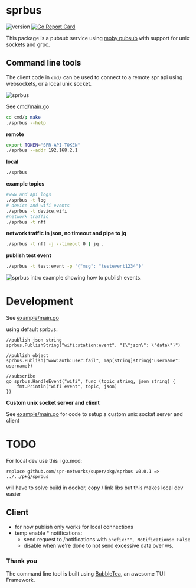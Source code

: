 # sprbus

![version](https://img.shields.io/github/v/tag/spr-networks/sprbus?sort=semver&label=version)
[![Go Report Card](https://goreportcard.com/badge/github.com/spr-networks/sprbus)](https://goreportcard.com/report/github.com/spr-networks/sprbus)

This package is a pubsub service using [moby pubsub](https://github.com/moby/pubsub) with support for unix sockets and grpc.

## Command line tools

The client code in `cmd/` can be used to connect to a remote spr api using websockets, or a local unix socket.

![sprbus](https://user-images.githubusercontent.com/37542945/232639810-7e17380c-42ea-480b-811e-cf5add04a0d2.gif)

See [cmd/main.go](https://github.com/spr-networks/sprbus/blob/main/cmd/main.go)

```sh
cd cmd/; make
./sprbus --help
```

**remote**

```sh
export TOKEN="SPR-API-TOKEN"
./sprbus --addr 192.168.2.1
```

**local**

```sh
./sprbus
```

**example topics**

```sh
#www and api logs
./sprbus -t log
# device and wifi events
./sprbus -t device,wifi
#network traffic
./sprbus -t nft
```

**network traffic in json, no timeout and pipe to jq**

```sh
./sprbus -t nft -j --timeout 0 | jq .
```

**publish test event**

```sh
./sprbus -t test:event -p '{"msg": "testevent1234"}'
```

![sprbus intro](https://user-images.githubusercontent.com/37542945/231619971-96b18ec8-36a9-4e36-bf37-0b0f1e982c7d.gif)
example showing how to publish events.

# Development

See [example/main.go](https://github.com/spr-networks/sprbus/blob/main/example/main.go)

using default sprbus:

```golang
//publish json string
sprbus.PublishString("wifi:station:event", "{\"json\": \"data\"}")

//publish object
sprbus.Publish("www:auth:user:fail", map[string]string{"username": username})

//subscribe
go sprbus.HandleEvent("wifi", func (topic string, json string) {
    fmt.Println("wifi event", topic, json)
})
```

**Custom unix socket server and client**

See [example/main.go](https://github.com/spr-networks/sprbus/blob/main/example/main.go) for code to setup a custom unix socket server and client

# TODO

For local dev use this i go.mod:

```
replace github.com/spr-networks/super/pkg/sprbus v0.0.1 => ../../pkg/sprbus
```

will have to solve build in docker, copy / link libs
but this makes local dev easier

## Client

- for now publish only works for local connections
- temp enable \* notifications:
  - send request to /notifications with `prefix:"", Notifications: False`
  - disable when we're done to not send excessive data over ws.

### Thank you

The command line tool is built using [BubbleTea](https://github.com/charmbracelet/bubbletea), an awesome TUI Framework.
